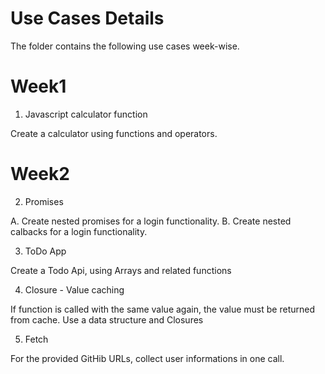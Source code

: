 # Use Cases Details
The folder contains the following use cases week-wise.

# Week1

1. Javascript calculator function

Create a calculator using functions and operators.

# Week2

2. Promises

A. Create nested promises for a login functionality.
B. Create nested calbacks for a login functionality. 

3. ToDo App

Create a Todo Api, using Arrays and related functions

4. Closure - Value caching

If function is called with the same value again, the value must be returned from cache.
Use a data structure and Closures

5. Fetch

For the provided GitHib URLs, collect user informations in one call.

